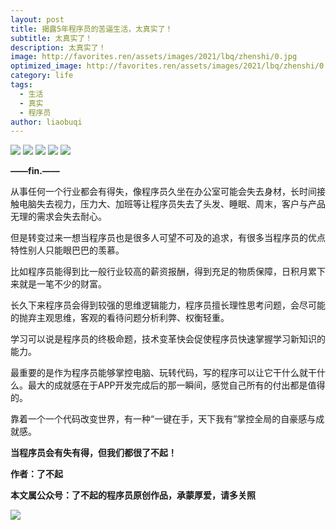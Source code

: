 ```yaml
---
layout: post
title: 揭露5年程序员的苦逼生活，太真实了！
subtitle: 太真实了！
description: 太真实了！
image: http://favorites.ren/assets/images/2021/lbq/zhenshi/0.jpg
optimized_image: http://favorites.ren/assets/images/2021/lbq/zhenshi/0.jpg
category: life
tags:
  - 生活
  - 真实
  - 程序员
author: liaobuqi
---
```




![](http://favorites.ren/assets/images/2021/cartoon/bianbie/640.jpeg)
![](http://favorites.ren/assets/images/2021/lbq/zhenshi/640.jpeg)
![](http://favorites.ren/assets/images/2021/lbq/zhenshi/640-1.jpeg)
![](http://favorites.ren/assets/images/2021/lbq/zhenshi/640-2.jpeg)
![](http://favorites.ren/assets/images/2021/lbq/zhenshi/640-3.jpeg)

**——fin.——**

从事任何一个行业都会有得失，像程序员久坐在办公室可能会失去身材，长时间接触电脑失去视力，压力大、加班等让程序员失去了头发、睡眠、周末，客户与产品无理的需求会失去耐心。

但是转变过来一想当程序员也是很多人可望不可及的追求，有很多当程序员的优点特性别人只能眼巴巴的羡慕。

比如程序员能得到比一般行业较高的薪资报酬，得到充足的物质保障，日积月累下来就是一笔不少的财富。

长久下来程序员会得到较强的思维逻辑能力，程序员擅长理性思考问题，会尽可能的抛弃主观思维，客观的看待问题分析利弊、权衡轻重。

学习可以说是程序员的终极命题，技术变革快会促使程序员快速掌握学习新知识的能力。

最重要的是作为程序员能够掌控电脑、玩转代码，写的程序可以让它干什么就干什么。最大的成就感在于APP开发完成后的那一瞬间，感觉自己所有的付出都是值得的。

靠着一个一个代码改变世界，有一种“一键在手，天下我有”掌控全局的自豪感与成就感。

**当程序员会有失有得，但我们都很了不起！**

**作者：了不起**

**本文属公众号：了不起的程序员原创作品，承蒙厚爱，请多关照**

![](http://favorites.ren/assets/images/2021/cartoon/moyu/640-3.jpeg)




